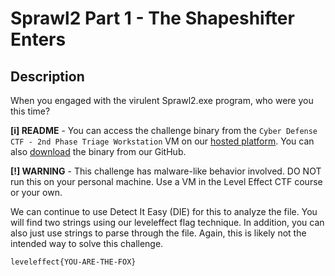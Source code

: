 # Sprawl2 Part 1 - The Shapeshifter Enters

## Description

When you engaged with the virulent Sprawl2.exe program, who were you this time?

**[i] README** - You can access the challenge binary from the `Cyber Defense CTF - 2nd Phase Triage Workstation` VM on our [hosted platform](https://training.leveleffect.com/courses/2a4dccb7-3d5b-4312-816e-ef3728d25b67). You can also [download](https://github.com/Level-Effect/CyberDefenseCTF-Public/raw/main/Challenges/2024/The%20Sprawl2/theSprawl2.zip) the binary from our GitHub.

**[!] WARNING** - This challenge has malware-like behavior involved. DO NOT run this on your personal machine. Use a VM in the Level Effect CTF course or your own.



We can continue to use Detect It Easy (DIE) for this to analyze the file. You will find two strings using our leveleffect flag technique. In addition, you can also just use strings to parse through the file. Again, this is likely not the intended way to solve this challenge.



```
leveleffect{YOU-ARE-THE-FOX}
```


